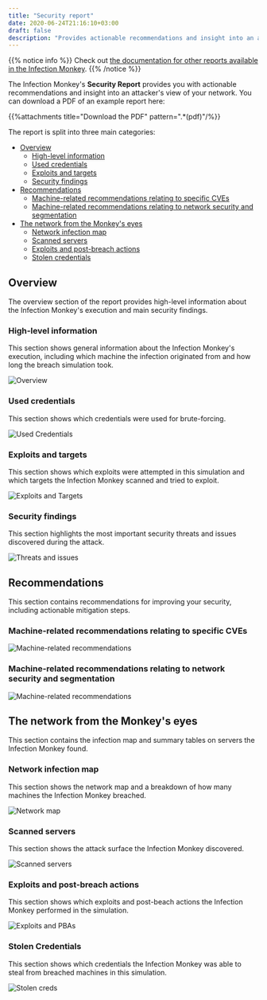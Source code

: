 ```yaml
---
title: "Security report"
date: 2020-06-24T21:16:10+03:00
draft: false
description: "Provides actionable recommendations and insight into an attacker's view of your network"
---
```


{{% notice info %}}
Check out [the documentation for other reports available in the Infection Monkey](../).
{{% /notice %}}

The Infection Monkey's **Security Report** provides you with actionable recommendations and insight into an attacker's view of your network. You can download a PDF of an example report here:

{{%attachments title="Download the PDF" pattern=".*(pdf)"/%}}

The report is split into three main categories:

- [Overview](#overview)
  - [High-level information](#high-level-information)
  - [Used credentials](#used-credentials)
  - [Exploits and targets](#exploits-and-targets)
  - [Security findings](#security-findings)
- [Recommendations](#recommendations)
  - [Machine-related recommendations relating to specific CVEs](#machine-related-recommendations-relating-to-specific-cves)
  - [Machine-related recommendations relating to network security and segmentation](#machine-related-recommendations-relating-to-network-security-and-segmentation)
- [The network from the Monkey's eyes](#the-network-from-the-monkeys-eyes)
  - [Network infection map](#network-infection-map)
  - [Scanned servers](#scanned-servers)
  - [Exploits and post-breach actions](#exploits-and-post-breach-actions)
  - [Stolen credentials](#stolen-credentials)

## Overview

The overview section of the report provides high-level information about the Infection Monkey's execution and main security findings.

### High-level information

This section shows general information about the Infection Monkey's execution, including which machine the infection originated from and how long the breach simulation took.

![Overview](/images/usage/reports/sec_report_1_overview.png "Overview")

### Used credentials

This section shows which credentials were used for brute-forcing.

![Used Credentials](/images/usage/reports/sec_report_2_users_passwords.png "Used Credentials")

### Exploits and targets

This section shows which exploits were attempted in this simulation and which targets the Infection Monkey scanned and tried to exploit.

![Exploits and Targets](/images/usage/reports/sec_report_3_exploits_ips.png "Exploits and Targets")

### Security findings

This section highlights the most important security threats and issues discovered during the attack.

![Threats and issues](/images/usage/reports/sec_report_4_threats_and_issues.png "Threats and issues")

## Recommendations

This section contains recommendations for improving your security, including actionable mitigation steps.

### Machine-related recommendations relating to specific CVEs

![Machine-related recommendations](/images/usage/reports/sec_report_5_machine_related.png "Machine related recommendations")

### Machine-related recommendations relating to network security and segmentation

![Machine-related recommendations](/images/usage/reports/sec_report_6_machine_related_network.png "Machine related recommendations")

## The network from the Monkey's eyes

This section contains the infection map and summary tables on servers the Infection Monkey found.

### Network infection map

This section shows the network map and a breakdown of how many machines the Infection Monkey breached.

![Network map](/images/usage/reports/sec_report_7_network_map.png "Network map")

### Scanned servers

This section shows the attack surface the Infection Monkey discovered.

![Scanned servers](/images/usage/reports/sec_report_8_network_services.png "Scanned servers")

### Exploits and post-breach actions

This section shows which exploits and post-beach actions the Infection Monkey performed in the simulation.

![Exploits and PBAs](/images/usage/reports/sec_report_9_exploits_pbas.png "Exploits and PBAs")

### Stolen Credentials

This section shows which credentials the Infection Monkey was able to steal from breached machines in this simulation.

![Stolen creds](/images/usage/reports/sec_report_10_stolen_credentials.png "Stolen creds")
